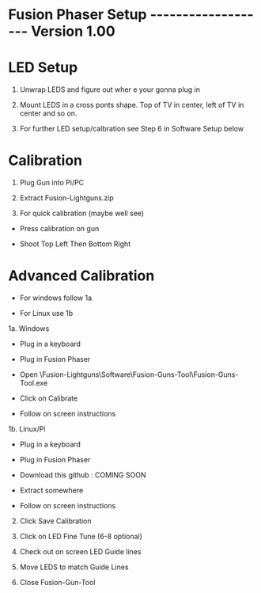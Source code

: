 # Fusion Phaser Setup ------------------- Version 1.00



# LED Setup 

1. Unwrap LEDS and figure out wher e your gonna plug in 

2. Mount LEDS in a cross ponts shape. Top of TV in center, left of TV in center and so on.

3. For further LED setup/calbration see Step 6 in Software Setup below

# Calibration

1. Plug Gun into Pi/PC

2. Extract Fusion-Lightguns.zip

3. For quick calibration (maybe well see)

- Press calibration on gun

- Shoot Top Left Then Bottom Right

# Advanced Calibration

- For windows follow 1a

- For Linux use 1b

1a. Windows

- Plug in a keyboard

- Plug in Fusion Phaser

- Open \Fusion-Lightguns\Software\Fusion-Guns-Tool\Fusion-Guns-Tool.exe

- Click on Calibrate 

- Follow on screen instructions


1b. Linux/Pi

- Plug in a keyboard

- Plug in Fusion Phaser

- Download this github : COMING SOON

- Extract somewhere 

- Follow on screen instructions

2. Click Save Calibration

3. Click on LED Fine Tune (6-8 optional)

4. Check out on screen LED Guide lines 

5. Move LEDS to match Guide Lines 

6. Close Fusion-Gun-Tool
